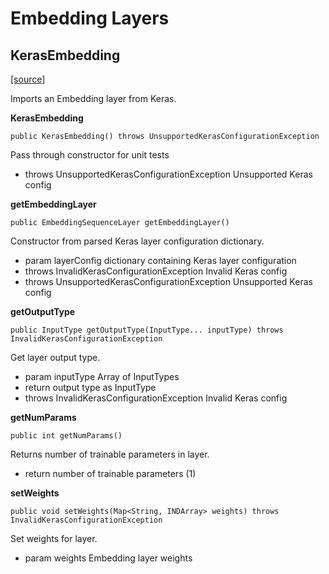 # Embedding Layers

## KerasEmbedding

[\[source\]](https://github.com/eclipse/deeplearning4j/tree/master/deeplearning4j/deeplearning4j-modelimport/src/main/java/org/deeplearning4j/nn/modelimport/keras/layers/embeddings/KerasEmbedding.java)

Imports an Embedding layer from Keras.

**KerasEmbedding**

```text
public KerasEmbedding() throws UnsupportedKerasConfigurationException 
```

Pass through constructor for unit tests

* throws UnsupportedKerasConfigurationException Unsupported Keras config

**getEmbeddingLayer**

```text
public EmbeddingSequenceLayer getEmbeddingLayer() 
```

Constructor from parsed Keras layer configuration dictionary.

* param layerConfig dictionary containing Keras layer configuration
* throws InvalidKerasConfigurationException Invalid Keras config
* throws UnsupportedKerasConfigurationException Unsupported Keras config

**getOutputType**

```text
public InputType getOutputType(InputType... inputType) throws InvalidKerasConfigurationException 
```

Get layer output type.

* param inputType Array of InputTypes
* return output type as InputType
* throws InvalidKerasConfigurationException Invalid Keras config

**getNumParams**

```text
public int getNumParams() 
```

Returns number of trainable parameters in layer.

* return number of trainable parameters \(1\)

**setWeights**

```text
public void setWeights(Map<String, INDArray> weights) throws InvalidKerasConfigurationException 
```

Set weights for layer.

* param weights Embedding layer weights

